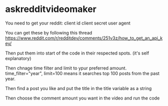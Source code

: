 # askredditvideomaker

You need to get your reddit:
client id
client secret
user agent

You can get these by following this thread
https://www.reddit.com/r/redditdev/comments/251v3z/how_to_get_an_api_key/

Then put them into start of the code in their respected spots. (it's self explanatory)

Then chnage time filter and limit to ypur preferred amount.
time_filter="year", limit=100 means it searches top 100 posts from the past year.

Then find a post you like and put the title in the title variable as a string

Then choose the comment amount you want in the video and run the code
